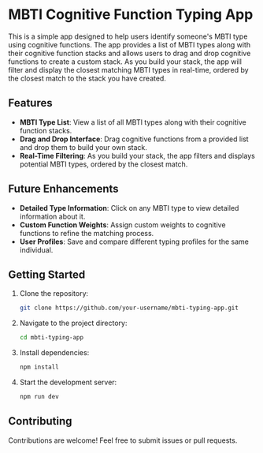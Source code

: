 # MBTI Cognitive Function Typing App

This is a simple app designed to help users identify someone's MBTI type using cognitive functions. The app provides a list of MBTI types along with their cognitive function stacks and allows users to drag and drop cognitive functions to create a custom stack. As you build your stack, the app will filter and display the closest matching MBTI types in real-time, ordered by the closest match to the stack you have created.

## Features

- **MBTI Type List**: View a list of all MBTI types along with their cognitive function stacks.
- **Drag and Drop Interface**: Drag cognitive functions from a provided list and drop them to build your own stack.
- **Real-Time Filtering**: As you build your stack, the app filters and displays potential MBTI types, ordered by the closest match.

## Future Enhancements

- **Detailed Type Information**: Click on any MBTI type to view detailed information about it.
- **Custom Function Weights**: Assign custom weights to cognitive functions to refine the matching process.
- **User Profiles**: Save and compare different typing profiles for the same individual.

## Getting Started

1. Clone the repository:

   ```bash
   git clone https://github.com/your-username/mbti-typing-app.git
   ```

2. Navigate to the project directory:

   ```bash
   cd mbti-typing-app
   ```

3. Install dependencies:

   ```bash
   npm install
   ```

4. Start the development server:

   ```bash
   npm run dev
   ```

## Contributing

Contributions are welcome! Feel free to submit issues or pull requests.
